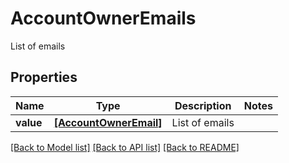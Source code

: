 # AccountOwnerEmails

List of emails

## Properties
Name | Type | Description | Notes
------------ | ------------- | ------------- | -------------
**value** | [**[AccountOwnerEmail]**](AccountOwnerEmail.md) | List of emails | 

[[Back to Model list]](../README.md#documentation-for-models) [[Back to API list]](../README.md#documentation-for-api-endpoints) [[Back to README]](../README.md)


